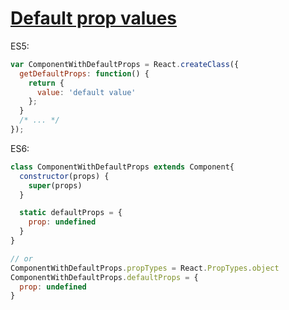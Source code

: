 # [Default prop values](https://facebook.github.io/react/docs/reusable-components.html#default-prop-values)

ES5:
```js
var ComponentWithDefaultProps = React.createClass({
  getDefaultProps: function() {
    return {
      value: 'default value'
    };
  }
  /* ... */
});
```

ES6:
```js
class ComponentWithDefaultProps extends Component{
  constructor(props) {
    super(props)
  }

  static defaultProps = {
    prop: undefined
  }
}

// or
ComponentWithDefaultProps.propTypes = React.PropTypes.object
ComponentWithDefaultProps.defaultProps = {
  prop: undefined
}
```
